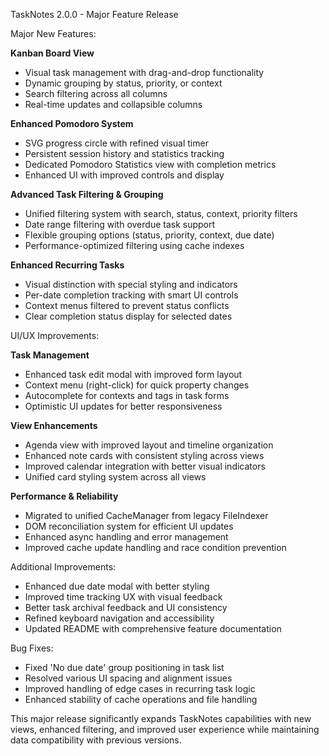 TaskNotes 2.0.0 - Major Feature Release

Major New Features:

**Kanban Board View**

- Visual task management with drag-and-drop functionality
- Dynamic grouping by status, priority, or context
- Search filtering across all columns
- Real-time updates and collapsible columns

**Enhanced Pomodoro System**

- SVG progress circle with refined visual timer
- Persistent session history and statistics tracking
- Dedicated Pomodoro Statistics view with completion metrics
- Enhanced UI with improved controls and display

**Advanced Task Filtering & Grouping**

- Unified filtering system with search, status, context, priority filters
- Date range filtering with overdue task support
- Flexible grouping options (status, priority, context, due date)
- Performance-optimized filtering using cache indexes

**Enhanced Recurring Tasks**

- Visual distinction with special styling and indicators
- Per-date completion tracking with smart UI controls
- Context menus filtered to prevent status conflicts
- Clear completion status display for selected dates

UI/UX Improvements:

**Task Management**

- Enhanced task edit modal with improved form layout
- Context menu (right-click) for quick property changes
- Autocomplete for contexts and tags in task forms
- Optimistic UI updates for better responsiveness

**View Enhancements**

- Agenda view with improved layout and timeline organization
- Enhanced note cards with consistent styling across views
- Improved calendar integration with better visual indicators
- Unified card styling system across all views

**Performance & Reliability**

- Migrated to unified CacheManager from legacy FileIndexer
- DOM reconciliation system for efficient UI updates
- Enhanced async handling and error management
- Improved cache update handling and race condition prevention

Additional Improvements:

- Enhanced due date modal with better styling
- Improved time tracking UX with visual feedback
- Better task archival feedback and UI consistency
- Refined keyboard navigation and accessibility
- Updated README with comprehensive feature documentation

Bug Fixes:

- Fixed 'No due date' group positioning in task list
- Resolved various UI spacing and alignment issues
- Improved handling of edge cases in recurring task logic
- Enhanced stability of cache operations and file handling

This major release significantly expands TaskNotes capabilities with new views, enhanced filtering, and improved user experience while maintaining data compatibility with previous versions.
